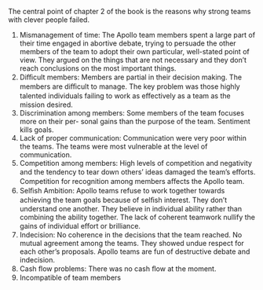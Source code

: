 The central point of chapter 2 of the book is the reasons why strong teams with clever people
failed.
1. Mismanagement of time: The Apollo team members spent a large part of their time
engaged in abortive debate, trying to persuade the other members of the team to adopt
their own particular, well-stated point of view. They argued on the things that are not
necessary and they don’t reach conclusions on the most important things.
2. Diﬃcult members: Members are partial in their decision making. The members are
diﬃcult to manage. The key problem was those highly talented individuals failing to
work as eﬀectively as a team as the mission desired.
3. Discrimination among members: Some members of the team focuses more on their per-
sonal gains than the purpose of the team. Sentiment kills goals.
4. Lack of proper communication: Communication were very poor within the teams. The
teams were most vulnerable at the level of communication.
5. Competition among members: High levels of competition and negativity and the tendency
to tear down others’ ideas damaged the team’s eﬀorts. Competition for recognition among
members aﬀects the Apollo team.
6. Selﬁsh Ambition: Apollo teams refuse to work together towards achieving the team goals
because of selﬁsh interest. They don’t understand one another. They believe in individual
ability rather than combining the ability together. The lack of coherent teamwork nullify
the gains of individual eﬀort or brilliance.
7. Indecision: No coherence in the decisions that the team reached. No mutual agreement
among the teams. They showed undue respect for each other’s proposals. Apollo teams
are fun of destructive debate and indecision.
8. Cash ﬂow problems: There was no cash ﬂow at the moment.
9. Incompatible of team members